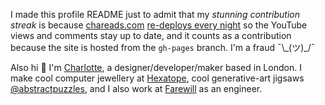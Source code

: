 I made this profile README just to admit that my _stunning contribution streak_ is because [chareads.com](https://chareads.com) [re-deploys every night](https://github.com/pouretrebelle/chareads.com/blob/master/.circleci/config.yml#L93) so the YouTube views and comments stay up to date, and it counts as a contribution because the site is hosted from the `gh-pages` branch. I'm a fraud ¯\\\_(ツ)\_/¯

Also hi :wave: I'm [Charlotte](https://charlottedann.com), a designer/developer/maker based in London. I make cool computer jewellery at [Hexatope](https://hexatope.io), cool generative-art jigsaws [@abstractpuzzles](https://instagram.com/abstractpuzzles), and I also work at [Farewill](https://farewill.com) as an engineer.
